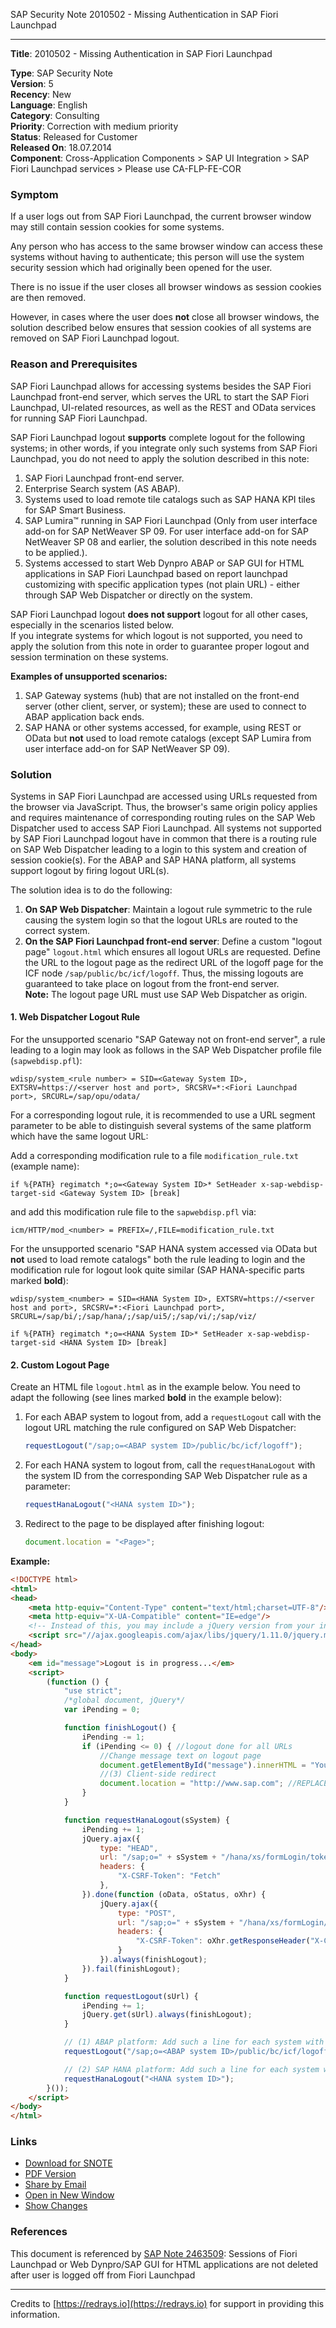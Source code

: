 SAP Security Note 2010502 - Missing Authentication in SAP Fiori Launchpad

---

**Title**: 2010502 - Missing Authentication in SAP Fiori Launchpad

**Type**: SAP Security Note  
**Version**: 5  
**Recency**: New  
**Language**: English  
**Category**: Consulting  
**Priority**: Correction with medium priority  
**Status**: Released for Customer  
**Released On**: 18.07.2014  
**Component**: Cross-Application Components > SAP UI Integration > SAP Fiori Launchpad services > Please use CA-FLP-FE-COR  

### Symptom

If a user logs out from SAP Fiori Launchpad, the current browser window may still contain session cookies for some systems.

Any person who has access to the same browser window can access these systems without having to authenticate; this person will use the system security session which had originally been opened for the user.

There is no issue if the user closes all browser windows as session cookies are then removed.

However, in cases where the user does **not** close all browser windows, the solution described below ensures that session cookies of all systems are removed on SAP Fiori Launchpad logout.

### Reason and Prerequisites

SAP Fiori Launchpad allows for accessing systems besides the SAP Fiori Launchpad front-end server, which serves the URL to start the SAP Fiori Launchpad, UI-related resources, as well as the REST and OData services for running SAP Fiori Launchpad.

SAP Fiori Launchpad logout **supports** complete logout for the following systems; in other words, if you integrate only such systems from SAP Fiori Launchpad, you do not need to apply the solution described in this note:

1. SAP Fiori Launchpad front-end server.
2. Enterprise Search system (AS ABAP).
3. Systems used to load remote tile catalogs such as SAP HANA KPI tiles for SAP Smart Business.
4. SAP Lumira™ running in SAP Fiori Launchpad (Only from user interface add-on for SAP NetWeaver SP 09. For user interface add-on for SAP NetWeaver SP 08 and earlier, the solution described in this note needs to be applied.).
5. Systems accessed to start Web Dynpro ABAP or SAP GUI for HTML applications in SAP Fiori Launchpad based on report launchpad customizing with specific application types (not plain URL) - either through SAP Web Dispatcher or directly on the system.

SAP Fiori Launchpad logout **does not support** logout for all other cases, especially in the scenarios listed below.  
If you integrate systems for which logout is not supported, you need to apply the solution from this note in order to guarantee proper logout and session termination on these systems.

**Examples of unsupported scenarios:**

1. SAP Gateway systems (hub) that are not installed on the front-end server (other client, server, or system); these are used to connect to ABAP application back ends.
2. SAP HANA or other systems accessed, for example, using REST or OData but **not** used to load remote catalogs (except SAP Lumira from user interface add-on for SAP NetWeaver SP 09).

### Solution

Systems in SAP Fiori Launchpad are accessed using URLs requested from the browser via JavaScript. Thus, the browser's same origin policy applies and requires maintenance of corresponding routing rules on the SAP Web Dispatcher used to access SAP Fiori Launchpad. All systems not supported by SAP Fiori Launchpad logout have in common that there is a routing rule on SAP Web Dispatcher leading to a login to this system and creation of session cookie(s). For the ABAP and SAP HANA platform, all systems support logout by firing logout URL(s).

The solution idea is to do the following:

1. **On SAP Web Dispatcher**: Maintain a logout rule symmetric to the rule causing the system login so that the logout URLs are routed to the correct system.
2. **On the SAP Fiori Launchpad front-end server**: Define a custom "logout page" `logout.html` which ensures all logout URLs are requested. Define the URL to the logout page as the redirect URL of the logoff page for the ICF node `/sap/public/bc/icf/logoff`. Thus, the missing logouts are guaranteed to take place on logout from the front-end server.  
   **Note:** The logout page URL must use SAP Web Dispatcher as origin.

#### 1. Web Dispatcher Logout Rule

For the unsupported scenario "SAP Gateway not on front-end server", a rule leading to a login may look as follows in the SAP Web Dispatcher profile file (`sapwebdisp.pfl`):

```
wdisp/system_<rule number> = SID=<Gateway System ID>, EXTSRV=https://<server host and port>, SRCSRV=*:<Fiori Launchpad port>, SRCURL=/sap/opu/odata/
```

For a corresponding logout rule, it is recommended to use a URL segment parameter to be able to distinguish several systems of the same platform which have the same logout URL:

Add a corresponding modification rule to a file `modification_rule.txt` (example name):

```
if %{PATH} regimatch *;o=<Gateway System ID>* SetHeader x-sap-webdisp-target-sid <Gateway System ID> [break]
```

and add this modification rule file to the `sapwebdisp.pfl` via:

```
icm/HTTP/mod_<number> = PREFIX=/,FILE=modification_rule.txt
```

For the unsupported scenario "SAP HANA system accessed via OData but **not** used to load remote catalogs" both the rule leading to login and the modification rule for logout look quite similar (SAP HANA-specific parts marked **bold**):

```
wdisp/system_<number> = SID=<HANA System ID>, EXTSRV=https://<server host and port>, SRCSRV=*:<Fiori Launchpad port>, SRCURL=/sap/bi/;/sap/hana/;/sap/ui5/;/sap/vi/;/sap/viz/
```

```
if %{PATH} regimatch *;o=<HANA System ID>* SetHeader x-sap-webdisp-target-sid <HANA System ID> [break]
```

#### 2. Custom Logout Page

Create an HTML file `logout.html` as in the example below. You need to adapt the following (see lines marked **bold** in the example below):

1. For each ABAP system to logout from, add a `requestLogout` call with the logout URL matching the rule configured on SAP Web Dispatcher:

   ```javascript
   requestLogout("/sap;o=<ABAP system ID>/public/bc/icf/logoff");
   ```

2. For each HANA system to logout from, call the `requestHanaLogout` with the system ID from the corresponding SAP Web Dispatcher rule as a parameter:

   ```javascript
   requestHanaLogout("<HANA system ID>");
   ```

3. Redirect to the page to be displayed after finishing logout:

   ```javascript
   document.location = "<Page>";
   ```

**Example:**

```html
<!DOCTYPE html>
<html>
<head>
    <meta http-equiv="Content-Type" content="text/html;charset=UTF-8"/>
    <meta http-equiv="X-UA-Compatible" content="IE=edge"/>
    <!-- Instead of this, you may include a jQuery version from your internal network if available-->
    <script src="//ajax.googleapis.com/ajax/libs/jquery/1.11.0/jquery.min.js"></script>
</head>
<body>
    <em id="message">Logout is in progress...</em>
    <script>
        (function () {
            "use strict";
            /*global document, jQuery*/
            var iPending = 0;

            function finishLogout() {
                iPending -= 1;
                if (iPending <= 0) { //logout done for all URLs
                    //Change message text on logout page
                    document.getElementById("message").innerHTML = "You are logged out";
                    //(3) Client-side redirect
                    document.location = "http://www.sap.com"; //REPLACE with the page to be displayed after finishing logout
                }
            }

            function requestHanaLogout(sSystem) {
                iPending += 1;
                jQuery.ajax({
                    type: "HEAD",
                    url: "/sap;o=" + sSystem + "/hana/xs/formLogin/token.xsjs",
                    headers: {
                        "X-CSRF-Token": "Fetch"
                    },
                }).done(function (oData, oStatus, oXhr) {
                    jQuery.ajax({
                        type: "POST",
                        url: "/sap;o=" + sSystem + "/hana/xs/formLogin/logout.xscfunc",
                        headers: {
                            "X-CSRF-Token": oXhr.getResponseHeader("X-CSRF-Token")
                        }
                    }).always(finishLogout);
                }).fail(finishLogout);
            }

            function requestLogout(sUrl) {
                iPending += 1;
                jQuery.get(sUrl).always(finishLogout);
            }

            // (1) ABAP platform: Add such a line for each system with the corresponding logout URL
            requestLogout("/sap;o=<ABAP system ID>/public/bc/icf/logoff");

            // (2) SAP HANA platform: Add such a line for each system with the system ID from the SAP Web Dispatcher rule
            requestHanaLogout("<HANA system ID>");
        }());
    </script>
</body>
</html>
```

### Links

- [Download for SNOTE](https://notesdownloads.sap.com/note/0040000017863552017)
- [PDF Version](https://userapps.support.sap.com/sap/support/sfm/notes/print/0002010502?language=en-US&token=067F0207F8FF6ED68E2E2911611C373C)
- [Share by Email](https://me.sap.com/notes/0002010502/E)
- [Open in New Window](https://me.sap.com/notes/0002010502/E)
- [Show Changes](https://me.sap.com/notes/0002010502/E)

### References

This document is referenced by [SAP Note 2463509](https://me.sap.com/notes/2463509): Sessions of Fiori Launchpad or Web Dynpro/SAP GUI for HTML applications are not deleted after user is logged off from Fiori Launchpad

---

Credits to [https://redrays.io](https://redrays.io) for support in providing this information.